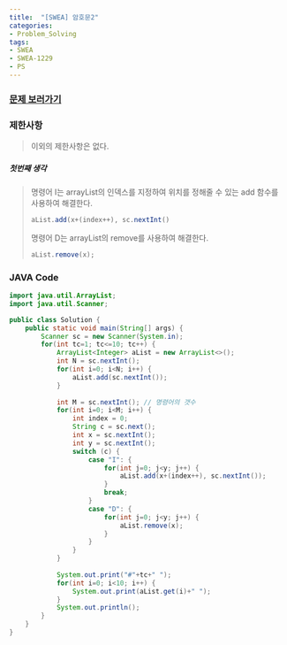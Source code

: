 ```yaml
---
title:  "[SWEA] 암호문2"
categories:
- Problem_Solving
tags:
- SWEA
- SWEA-1229
- PS
---
```

### [문제 보러가기]( https://swexpertacademy.com/main/code/problem/problemDetail.do?contestProbId=AV14yIsqAHYCFAYD&categoryId=AV14yIsqAHYCFAYD&categoryType=CODE )



### 제한사항

> 이외의 제한사항은 없다.

##### 첫번째 생각

> 명령어 I는 arrayList의 인덱스를 지정하여 위치를 정해줄 수 있는 add 함수를 사용하여 해결한다.
>
> ```java
> aList.add(x+(index++), sc.nextInt()
> ```
>
> 명령어 D는 arrayList의 remove를 사용하여 해결한다.
>
> ```java
> aList.remove(x);
> ```



### JAVA Code

```java
import java.util.ArrayList;
import java.util.Scanner;

public class Solution {
	public static void main(String[] args) {
		Scanner sc = new Scanner(System.in);
		for(int tc=1; tc<=10; tc++) {
			ArrayList<Integer> aList = new ArrayList<>();
			int N = sc.nextInt();
			for(int i=0; i<N; i++) {
				aList.add(sc.nextInt());
			}
			
			int M = sc.nextInt(); // 명령어의 갯수
			for(int i=0; i<M; i++) {
				int index = 0;
				String c = sc.next();
				int x = sc.nextInt();
				int y = sc.nextInt();
				switch (c) {
					case "I": {
						for(int j=0; j<y; j++) { 
							aList.add(x+(index++), sc.nextInt());
						}
						break;
					}
					case "D": {
						for(int j=0; j<y; j++) {
							aList.remove(x);
						}
					}
				}
			}
			
			System.out.print("#"+tc+" ");
			for(int i=0; i<10; i++) {
				System.out.print(aList.get(i)+" ");
			}
			System.out.println();
		}
	}
}

```


